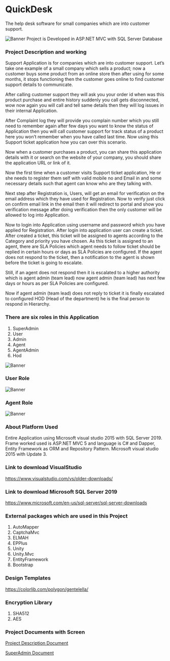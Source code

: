 # QuickDesk
The help desk software for small companies which are into customer support. 

<img src="https://github.com/saineshwar/QuickDesk/blob/master/snap/logo.png?raw=true" alt="Banner" title="Banner" style="max-width:100%;">
Project is Developed in ASP.NET MVC with SQL Server Database

### Project Description and working

Support Application is for companies which are into customer support. 
Let’s take one example of a small company which sells a product; now a customer buys some product from an online store then after using for some months, it stops functioning then the customer goes online to find customer support details to communicate.

After calling customer support they will ask you your order id when was this product purchase and entire history suddenly you call gets disconnected, wow now again you will call and tell same details then they will log issues in their internal Application.

After Complaint log they will provide you complain number which you still need to remember again after few days you want to know the status of Application then you will call customer support for track status of a product here you won’t remember when you have called last time.
Now using this Support ticket application how you can over this scenario. 

Now when a customer purchases a product, you can share this application details with it or search on the website of your company, you should share the application URL or link of it. 

Now the first time when a customer visits Support ticket application, He or she needs to register them self with valid mobile no and Email in and some necessary details such that agent can know who are they talking with. 

Next step after Registration is, Users, will get an email for verification on the email address which they have used for Registration.
Now to verify just click on confirm email link in the email then it will redirect to portal and show you verification message after doing verification then the only customer will be allowed to log into Application.

Now to login into Application using username and password which you have applied for Registration. After login into application user can create a ticket. After created a ticket, this ticket will be assigned to agents according to the Category and priority you have chosen. As this ticket is assigned to an agent, there are SLA Policies which agent needs to follow ticket should be replied in certain hours or days as SLA Policies are configured. If the agent does not respond to the ticket, then a notification to the agent is shown before the ticket is going to escalate.

Still, if an agent does not respond then it is escalated to a higher authority which is agent admin (team lead) now agent admin (team lead) has next few days or hours as per SLA Policies are configured.

Now if agent admin (team lead) does not reply to ticket it is finally escalated to configured HOD (Head of the department) he is the final person to respond in Hierarchy.

### There are six roles in this Application
1.	SuperAdmin
2.	User
3.	Admin
4.	Agent
5.	AgentAdmin
6.	Hod

<img src="https://github.com/saineshwar/QuickDesk/blob/master/snap/2020-08-19_18-53-17.png?raw=true" alt="Banner" title="Banner" style="max-width:100%;">

### User Role

<img src="https://github.com/saineshwar/QuickDesk/blob/master/snap/2020-08-19_19-18-33.png?raw=true" alt="Banner" title="Banner" style="max-width:100%;">

### Agent Role

<img src="https://github.com/saineshwar/QuickDesk/blob/master/snap/2020-08-19_19-49-09.png?raw=true" alt="Banner" title="Banner" style="max-width:100%;">

### About Platform Used
Entire Application using Microsoft visual studio 2015 with SQL Server 2019. Frame worked used is ASP.NET MVC 5 and language is C# and Dapper, Entity Framework as ORM and Repository Pattern. Microsoft visual studio 2015 with Update 3.

### Link to download VisualStudio
https://www.visualstudio.com/vs/older-downloads/

### Link to download Microsoft SQL Server 2019
https://www.microsoft.com/en-us/sql-server/sql-server-downloads

### External packages which are used in this Project 
1.	AutoMapper
2.	CaptchaMvc
3.	ELMAH
4.	EPPlus
5.	Unity
6.	Unity.Mvc
7.	EntityFramework
8.	Bootstrap

### Design Templates
https://colorlib.com/polygon/gentelella/

### Encryption Library
1.	SHA512
2.	AES

### Project Documents with Screen

[Project Description Document](https://github.com/saineshwar/QuickDesk/wiki)

[SuperAdmin Document](https://github.com/saineshwar/QuickDesk/wiki/SuperAdmin)









